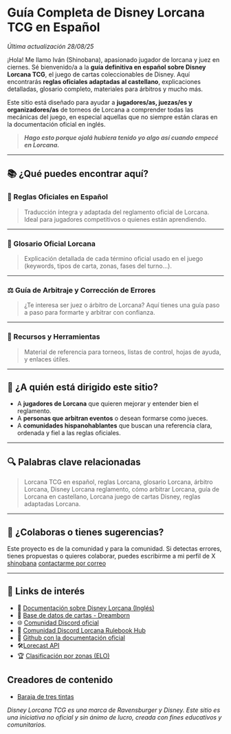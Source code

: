 # Guía Completa de Disney Lorcana TCG en Español

*Última actualización 28/08/25*

¡Hola! Me llamo Iván (Shinobana), apasionado jugador de lorcana y juez en ciernes. Sé bienvenido/a a la **guía definitiva en español sobre Disney Lorcana TCG**, el juego de cartas coleccionables de Disney. Aquí encontrarás **reglas oficiales adaptadas al castellano**, explicaciones detalladas, glosario completo, materiales para árbitros y mucho más.

Este sitio está diseñado para ayudar a **jugadores/as, juezas/es y organizadores/as** de torneos de Lorcana a comprender todas las mecánicas del juego, en especial aquellas que no siempre están claras en la documentación oficial en inglés.

> ***Hago esto porque ojalá hubiera tenido yo algo así cuando empecé en Lorcana.***

---

## 📚 ¿Qué puedes encontrar aquí?

### 🔎 Reglas Oficiales en Español
> Traducción íntegra y adaptada del reglamento oficial de Lorcana. Ideal para jugadores competitivos o quienes están aprendiendo.


---

### 🧠 Glosario Oficial Lorcana
> Explicación detallada de cada término oficial usado en el juego (keywords, tipos de carta, zonas, fases del turno...).

---

### ⚖️ Guía de Arbitraje y Corrección de Errores
> ¿Te interesa ser juez o árbitro de Lorcana? Aquí tienes una guía paso a paso para formarte y arbitrar con confianza.

---

### 🧰 Recursos y Herramientas
> Material de referencia para torneos, listas de control, hojas de ayuda, y enlaces útiles.

---

## 🧭 ¿A quién está dirigido este sitio?

- A **jugadores de Lorcana** que quieren mejorar y entender bien el reglamento.
- A **personas que arbitran eventos** o desean formarse como jueces.
- A **comunidades hispanohablantes** que buscan una referencia clara, ordenada y fiel a las reglas oficiales.

---

## 🔍 Palabras clave relacionadas

> Lorcana TCG en español, reglas Lorcana, glosario Lorcana, árbitro Lorcana, Disney Lorcana reglamento, cómo arbitrar Lorcana, guía de Lorcana en castellano, Lorcana juego de cartas Disney, reglas adaptadas Lorcana.

---

## 🙌 ¿Colaboras o tienes sugerencias?

Este proyecto es de la comunidad y para la comunidad. Si detectas errores, tienes propuestas o quieres colaborar, puedes escribirme a mi perfil de X [shinobana](https://x.com/ShinoBana) [contactarme por correo](mailto:ivan.juezlorcana@gmail.com)


---
## 🔗 Links de interés

- 📖 [Documentación sobre Disney Lorcana (Inglés)](https://www.disneylorcana.com/en-US/resources)
- 🎴 [Base de datos de cartas - Dreamborn](https://dreamborn.ink)
- 🌐 [Comunidad Discord oficial](https://discord.gg/disneylorcana)
- 💬 [Comunidad Discord Lorcana Rulebook Hub](https://discord.gg/hRg9KtFE)
- 🤝 [Github con la documentación oficial](https://github.com/hexastix/disney-lorcana-tcg-resources?tab=readme-ov-file)
- 🛠️[Lorecast API](https://lorcast.com/docs/api)
- 🏆 [Clasificación por zonas (ELO)](http://www.eloquest.ink)

## Creadores de contenido
- [Baraja de tres tintas](https://www.youtube.com/@baraja3tintas/)

_Disney Lorcana TCG es una marca de Ravensburger y Disney. Este sitio es una iniciativa no oficial y sin ánimo de lucro, creada con fines educativos y comunitarios._


